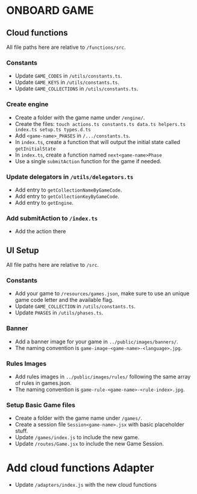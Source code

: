 # ONBOARD GAME

## Cloud functions

All file paths here are relative to `/functions/src`.

### Constants

- Update `GAME_CODES` in `/utils/constants.ts`.
- Update `GAME_KEYS` in `/utils/constants.ts`.
- Update `GAME_COLLECTIONS` in `/utils/constants.ts`.

### Create engine

- Create a folder with the game name under `/engine/`.
- Create the files: `touch actions.ts constants.ts data.ts helpers.ts index.ts setup.ts types.d.ts`
- Add `<game-name>_PHASES` in `/.../constants.ts`.
- In `index.ts`, create a function that will output the initial state called `getInitialState`
- In `index.ts`, create a function named `next<game-name>Phase`
- Use a single `submitAction` function for the game if needed.

### Update delegators in `/utils/delegators.ts`

- Add entry to `getCollectionNameByGameCode`.
- Add entry to `getCollectionKeyByGameCode`.
- Add entry to `getEngine`.

### Add submitAction to `/index.ts`

- Add the action there

## UI Setup

All file paths here are relative to `/src`.

### Constants

- Add your game to `/resources/games.json`, make sure to use an unique game code letter and the available flag.
- Update `GAME_COLLECTION` in `/utils/constants.ts`.
- Update `PHASES` in `/utils/phases.ts`.

### Banner

- Add a banner image for your game in `../public/images/banners/`.
- The naming convention is `game-image-<game-name>-<language>.jpg`.

### Rules Images

- Add rules images in `../public/images/rules/` following the same array of rules in games.json.
- The naming convention is `game-rule-<game-name>-<rule-index>.jpg`.

### Setup Basic Game files

- Create a folder with the game name under `/games/`.
- Create a session file `Session<game-name>.jsx` with basic placeholder stuff.
- Update `/games/index.js` to include the new game.
- Update `/routes/Game.jsx` to include the new Game Session.

# Add cloud functions Adapter

- Update `/adapters/index.js` with the new cloud functions
